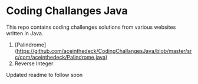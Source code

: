 # Coding Challanges Java

This repo contains coding challenges solutions from various websites written in Java.

1. [Palindrome] (https://github.com/aceinthedeck/CodingChallangesJava/blob/master/src/com/aceinthedeck/Palindrome.java)
2. Reverse Integer

Updated readme to follow soon

